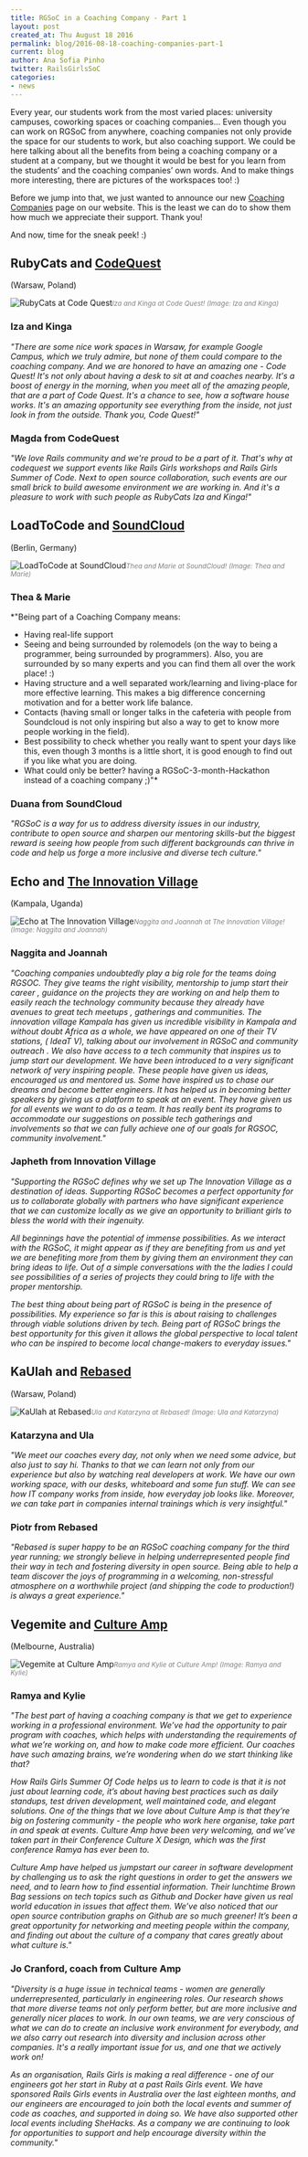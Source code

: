 ```yaml
---
title: RGSoC in a Coaching Company - Part 1
layout: post
created_at: Thu August 18 2016
permalink: blog/2016-08-18-coaching-companies-part-1
current: blog
author: Ana Sofia Pinho
twitter: RailsGirlsSoC
categories: 
- news
---
```


Every year, our students work from the most varied places: university campuses, coworking spaces or coaching companies... Even though you can work on RGSoC from anywhere, coaching companies not only provide the space for our students to work, but also coaching support. We could be here talking about all the benefits from being a coaching company or a student at a company, but we thought it would be best for you learn from the students’ and the coaching companies’ own words. And to make things more interesting, there are pictures of the workspaces too! :)

Before we jump into that, we just wanted to announce our new [Coaching Companies](http://railsgirlssummerofcode.org/sponsors/coaching-companies/) page on our website. This is the least we can do to show them how much we appreciate their support. Thank you!

And now, time for the sneak peek! :)

## RubyCats and [CodeQuest](http://codequest.com) 
(Warsaw, Poland)

![RubyCats at Code Quest](/img/blog/2016/rgsoc-2016-coaching-companies_rubycats-codequest.png)<font color="grey"><small><i>Iza and Kinga at Code Quest! (Image: Iza and Kinga)</i></small></font>

### Iza and Kinga

*"There are some nice work spaces in Warsaw, for example Google Campus, which we truly admire, but none of them could compare to the coaching company. And we are honored to have an amazing one - Code Quest!
It's not only about having a desk to sit at and coaches nearby. It's a boost of energy in the morning, when you meet all of the amazing people, that are a part of Code Quest. It's a chance to see, how a software house works. It's an amazing opportunity see everything from the inside, not just look in from the outside.
Thank you, Code Quest!"*

### Magda from CodeQuest

*"We love Rails community and we're proud to be a part of it. That's why at codequest we support events like Rails Girls workshops and Rails Girls Summer of Code. Next to open source collaboration, such events are our small brick to build awesome environment we are working in. And it's a pleasure to work with such people as RubyCats Iza and Kinga!"*


## LoadToCode and [SoundCloud](https://soundcloud.com/)
(Berlin, Germany)

![LoadToCode at SoundCloud](/img/blog/2016/rgsoc-2016-coaching-companies_loadtocode-soundcloud.png)<font color="grey"><small><i>Thea and Marie at SoundCloud! (Image: Thea and Marie)</i></small></font>

### Thea & Marie

*"Being part of a Coaching Company means:    
- Having real-life support    
- Seeing and being surrounded by rolemodels (on the way to being a programmer, being surrounded by programmers). Also, you are surrounded by so many experts and you can find them all over the work place! :)    
- Having structure and a well separated work/learning and living-place for more effective learning. This makes a big difference concerning motivation and for a better work life balance.    
- Contacts (having small or longer talks in the cafeteria with people from Soundcloud is not only inspiring but also a way to get to know more people working in the field).    
- Best possibility to check whether you really want to spent your days like this, even though 3 months is a little short, it is good enough to find out if you like what you are doing.    
- What could only be better? having a RGSoC-3-month-Hackathon instead of a coaching company ;)"*

### Duana from SoundCloud

*"RGSoC is a way for us to address diversity issues in our industry, contribute to open source and sharpen our mentoring skills-but the biggest reward is seeing how people from such different backgrounds can thrive in code and help us forge a more inclusive and diverse tech culture."*

## Echo and [The Innovation Village](http://innovationvillage.co.ug/)
(Kampala, Uganda)

![Echo at The Innovation Village](/img/blog/2016/rgsoc-2016-coaching-companies_echo-the-innovation-village.png)<font color="grey"><small><i>Naggita and Joannah at The Innovation Village! (Image: Naggita and Joannah)</i></small></font>

### Naggita and Joannah

*"Coaching companies undoubtedly play a big role for the teams doing RGSOC. They give teams the right visibility, mentorship to  jump start their career ,  guidance on the projects they are working on and help them to easily reach the technology community because they already have avenues to great tech meetups , gatherings and communities.
The innovation village Kampala has given us incredible visibility in Kampala and without doubt Africa as a whole, we have appeared on one of their TV stations, ( IdeaT V), talking about our involvement in RGSoC and community  outreach . We also have access to a tech community that inspires us to jump start our development.
We have been introduced to a very significant network of very inspiring people. These people have given us ideas, encouraged us and mentored us.  Some have inspired us to chase our dreams and become better engineers.
It has helped us in becoming better speakers by giving us a platform to speak at an event. They have given us for all events we want to do as a team. It has really bent its programs to accommodate our suggestions on possible tech gatherings and involvements so that we can fully achieve one of our  goals for RGSOC,  community involvement."*


### Japheth from Innovation Village

*"Supporting the RGSoC defines why we set up The Innovation Village as a destination of ideas. Supporting RGSoC becomes a perfect opportunity for us to collaborate globally with partners who have significant experience that we can customize locally as we give an opportunity to brilliant girls to bless the world with their ingenuity.*

*All beginnings have the potential of immense possibilities. As we interact with the RGSoC, it might appear as if they are benefiting from us and yet we are benefiting more from them by giving them an environment they can bring ideas to life. Out of a simple conversations with the the ladies I could see possibilities of a series of projects they could bring to life with the proper mentorship.*

*The best thing about being part of RGSoC is being in the presence of possibilities. My experience so far is this is about raising to challenges through viable solutions driven by tech. Being part of RGSoC brings the best opportunity for this given it allows the global perspective to local talent who can be inspired to become local change-makers to everyday issues."*


## KaUlah and [Rebased](http://rebased.pl/) 
(Warsaw, Poland)

![KaUlah at Rebased](/img/blog/2016/rgsoc-2016-coaching-companies_kaulah-rebased.png)<font color="grey"><small><i>Ula and Katarzyna at Rebased! (Image: Ula and Katarzyna)</i></small></font>


### Katarzyna and Ula

*"We meet our coaches every day, not only when we need some advice, but also
just to say hi. Thanks to that we can learn not only from our experience
but also by watching real developers at work. We have our own working
space, with our desks, whiteboard and some fun stuff. We can see how IT
company works from inside, how everyday job looks like. Moreover, we can
take part in companies internal trainings which is very insightful."*

### Piotr from Rebased

*"Rebased is super happy to be an RGSoC coaching company for the third
year running; we strongly believe in helping underrepresented people
find their way in tech and fostering diversity in open source. Being
able to help a team discover the joys of programming in a welcoming,
non-stressful atmosphere on a worthwhile project (and shipping
the code to production!) is always a great experience."*


## Vegemite and [Culture Amp](https://www.cultureamp.com/) 
(Melbourne, Australia)

![Vegemite at Culture Amp](/img/blog/2016/rgsoc-2016-coaching-companies_vegemite-culture-amp.png)<font color="grey"><small><i>Ramya and Kylie at Culture Amp! (Image: Ramya and Kylie)</i></small></font>

### Ramya and Kylie   
    
*"The best part of having a coaching company is that we get to experience
working in a professional environment. We’ve had the opportunity to pair
program with coaches, which helps with understanding the requirements of
what we’re working on, and how to make code more efficient. Our coaches
have such amazing brains, we’re wondering when do we start thinking like
that?*

*How Rails Girls Summer Of Code helps us to learn to code is that it is not
just about learning code, it’s about having best practices such as daily
standups, test driven development, well maintained code, and elegant
solutions. One of the things that we love about Culture Amp is that they’re
big on fostering community - the people who work here organise, take part
in and speak at events. Culture Amp have been very welcoming, and we’ve
taken part in their Conference Culture X Design, which was the first
conference Ramya has ever been to.*

*Culture Amp have helped us jumpstart our career in software development by
challenging us to ask the right questions in order to get the answers we
need, and to learn how to find essential information. Their lunchtime Brown
Bag sessions on tech topics such as Github and Docker have given us real
world education in issues that affect them. We’ve also noticed that our
open source contribution graphs on Github are so much greener! It’s been a
great opportunity for networking and meeting people within the company, and
finding out about the culture of a company that cares greatly about what
culture is."*
    
### Jo Cranford, coach from Culture Amp
    
*"Diversity is a huge issue in technical teams - women are generally
underrepresented, particularly in engineering roles. Our research shows
that more diverse teams not only perform better, but are more inclusive and
generally nicer places to work. In our own teams, we are very conscious of
what we can do to create an inclusive work environment for everybody, and
we also carry out research into diversity and inclusion across other
companies. It's a really important issue for us, and one that we actively
work on!*

*As an organisation, Rails Girls is making a real difference - one of our
engineers got her start in Ruby at a past Rails Girls event. We have
sponsored Rails Girls events in Australia over the last eighteen months,
and our engineers are encouraged to join both the local events and summer
of code as coaches, and supported in doing so. We have also supported other
local events including SheHacks. As a company we are continuing to look for
opportunities to support and help encourage diversity within the community."*


